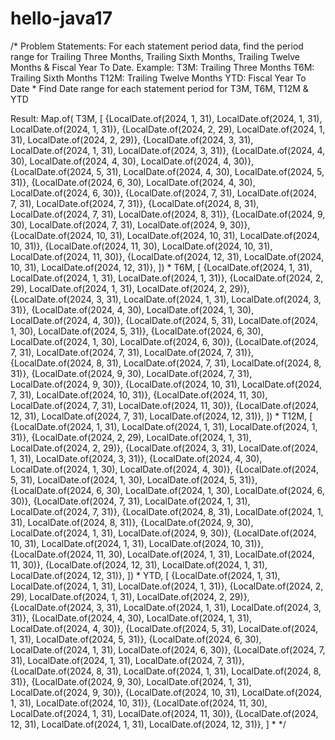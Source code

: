 # hello-java17

/*
Problem Statements: For each statement period data, find the period range for Trailing Three Months,
Trailing Sixth Months, Trailing Twelve Months & Fiscal Year To Date.
Example:
  T3M: Trailing Three Months
  T6M: Trailing Sixth Months
  T12M: Trailing Twelve Months
  YTD: Fiscal Year To Date
        *
  Find Date range for each statement period for T3M, T6M, T12M & YTD

  Result:
  Map.of(
  T3M, [
    {LocalDate.of(2024, 1, 31), LocalDate.of(2024, 1, 31), LocalDate.of(2024, 1, 31)},
    {LocalDate.of(2024, 2, 29), LocalDate.of(2024, 1, 31), LocalDate.of(2024, 2, 29)},
    {LocalDate.of(2024, 3, 31), LocalDate.of(2024, 1, 31), LocalDate.of(2024, 3, 31)},
    {LocalDate.of(2024, 4, 30), LocalDate.of(2024, 4, 30), LocalDate.of(2024, 4, 30)},
    {LocalDate.of(2024, 5, 31), LocalDate.of(2024, 4, 30), LocalDate.of(2024, 5, 31)},
    {LocalDate.of(2024, 6, 30), LocalDate.of(2024, 4, 30), LocalDate.of(2024, 6, 30)},
    {LocalDate.of(2024, 7, 31), LocalDate.of(2024, 7, 31), LocalDate.of(2024, 7, 31)},
    {LocalDate.of(2024, 8, 31), LocalDate.of(2024, 7, 31), LocalDate.of(2024, 8, 31)},
    {LocalDate.of(2024, 9, 30), LocalDate.of(2024, 7, 31), LocalDate.of(2024, 9, 30)},
    {LocalDate.of(2024, 10, 31), LocalDate.of(2024, 10, 31), LocalDate.of(2024, 10, 31)},
    {LocalDate.of(2024, 11, 30), LocalDate.of(2024, 10, 31), LocalDate.of(2024, 11, 30)},
    {LocalDate.of(2024, 12, 31), LocalDate.of(2024, 10, 31), LocalDate.of(2024, 12, 31)},
  ])
        *
  T6M, [
    {LocalDate.of(2024, 1, 31), LocalDate.of(2024, 1, 31), LocalDate.of(2024, 1, 31)},
    {LocalDate.of(2024, 2, 29), LocalDate.of(2024, 1, 31), LocalDate.of(2024, 2, 29)},
    {LocalDate.of(2024, 3, 31), LocalDate.of(2024, 1, 31), LocalDate.of(2024, 3, 31)},
    {LocalDate.of(2024, 4, 30), LocalDate.of(2024, 1, 30), LocalDate.of(2024, 4, 30)},
    {LocalDate.of(2024, 5, 31), LocalDate.of(2024, 1, 30), LocalDate.of(2024, 5, 31)},
    {LocalDate.of(2024, 6, 30), LocalDate.of(2024, 1, 30), LocalDate.of(2024, 6, 30)},
    {LocalDate.of(2024, 7, 31), LocalDate.of(2024, 7, 31), LocalDate.of(2024, 7, 31)},
    {LocalDate.of(2024, 8, 31), LocalDate.of(2024, 7, 31), LocalDate.of(2024, 8, 31)},
    {LocalDate.of(2024, 9, 30), LocalDate.of(2024, 7, 31), LocalDate.of(2024, 9, 30)},
    {LocalDate.of(2024, 10, 31), LocalDate.of(2024, 7, 31), LocalDate.of(2024, 10, 31)},
    {LocalDate.of(2024, 11, 30), LocalDate.of(2024, 7, 31), LocalDate.of(2024, 11, 30)},
    {LocalDate.of(2024, 12, 31), LocalDate.of(2024, 7, 31), LocalDate.of(2024, 12, 31)},
  ])
        *
  T12M, [
    {LocalDate.of(2024, 1, 31), LocalDate.of(2024, 1, 31), LocalDate.of(2024, 1, 31)},
    {LocalDate.of(2024, 2, 29), LocalDate.of(2024, 1, 31), LocalDate.of(2024, 2, 29)},
    {LocalDate.of(2024, 3, 31), LocalDate.of(2024, 1, 31), LocalDate.of(2024, 3, 31)},
    {LocalDate.of(2024, 4, 30), LocalDate.of(2024, 1, 30), LocalDate.of(2024, 4, 30)},
    {LocalDate.of(2024, 5, 31), LocalDate.of(2024, 1, 30), LocalDate.of(2024, 5, 31)},
    {LocalDate.of(2024, 6, 30), LocalDate.of(2024, 1, 30), LocalDate.of(2024, 6, 30)},
    {LocalDate.of(2024, 7, 31), LocalDate.of(2024, 1, 31), LocalDate.of(2024, 7, 31)},
    {LocalDate.of(2024, 8, 31), LocalDate.of(2024, 1, 31), LocalDate.of(2024, 8, 31)},
    {LocalDate.of(2024, 9, 30), LocalDate.of(2024, 1, 31), LocalDate.of(2024, 9, 30)},
    {LocalDate.of(2024, 10, 31), LocalDate.of(2024, 1, 31), LocalDate.of(2024, 10, 31)},
    {LocalDate.of(2024, 11, 30), LocalDate.of(2024, 1, 31), LocalDate.of(2024, 11, 30)},
    {LocalDate.of(2024, 12, 31), LocalDate.of(2024, 1, 31), LocalDate.of(2024, 12, 31)},
  ])
        *
  YTD, [
    {LocalDate.of(2024, 1, 31), LocalDate.of(2024, 1, 31), LocalDate.of(2024, 1, 31)},
    {LocalDate.of(2024, 2, 29), LocalDate.of(2024, 1, 31), LocalDate.of(2024, 2, 29)},
    {LocalDate.of(2024, 3, 31), LocalDate.of(2024, 1, 31), LocalDate.of(2024, 3, 31)},
    {LocalDate.of(2024, 4, 30), LocalDate.of(2024, 1, 31), LocalDate.of(2024, 4, 30)},
    {LocalDate.of(2024, 5, 31), LocalDate.of(2024, 1, 31), LocalDate.of(2024, 5, 31)},
    {LocalDate.of(2024, 6, 30), LocalDate.of(2024, 1, 31), LocalDate.of(2024, 6, 30)},
    {LocalDate.of(2024, 7, 31), LocalDate.of(2024, 1, 31), LocalDate.of(2024, 7, 31)},
    {LocalDate.of(2024, 8, 31), LocalDate.of(2024, 1, 31), LocalDate.of(2024, 8, 31)},
    {LocalDate.of(2024, 9, 30), LocalDate.of(2024, 1, 31), LocalDate.of(2024, 9, 30)},
    {LocalDate.of(2024, 10, 31), LocalDate.of(2024, 1, 31), LocalDate.of(2024, 10, 31)},
    {LocalDate.of(2024, 11, 30), LocalDate.of(2024, 1, 31), LocalDate.of(2024, 11, 30)},
    {LocalDate.of(2024, 12, 31), LocalDate.of(2024, 1, 31), LocalDate.of(2024, 12, 31)},
  ]
  *
  */
